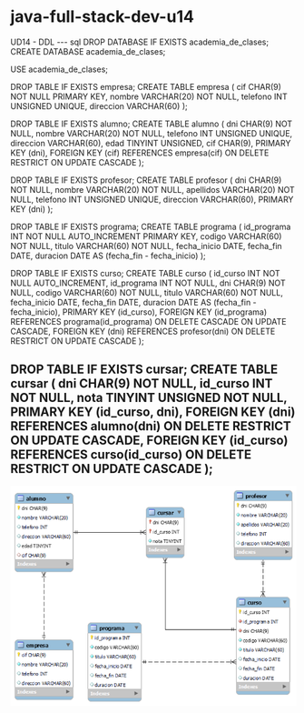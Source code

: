 # java-full-stack-dev-u14
UD14 - DDL
--- sql
DROP DATABASE IF EXISTS academia_de_clases;
CREATE DATABASE academia_de_clases;

USE  academia_de_clases;

DROP TABLE IF EXISTS empresa;
CREATE TABLE empresa (
cif CHAR(9) NOT NULL PRIMARY KEY,
nombre VARCHAR(20) NOT NULL, 
telefono INT UNSIGNED UNIQUE, 
direccion VARCHAR(60)
);  

DROP TABLE IF EXISTS alumno;
CREATE TABLE alumno (
dni CHAR(9) NOT NULL,
nombre VARCHAR(20) NOT NULL, 
telefono INT UNSIGNED UNIQUE, 
direccion VARCHAR(60),
edad TINYINT UNSIGNED,
cif CHAR(9),
PRIMARY KEY (dni),
FOREIGN KEY (cif) REFERENCES empresa(cif)
ON DELETE RESTRICT ON UPDATE CASCADE
); 

DROP TABLE IF EXISTS profesor;
CREATE TABLE profesor (
dni CHAR(9) NOT NULL,
nombre VARCHAR(20) NOT NULL, 
apellidos  VARCHAR(20) NOT NULL,
telefono INT UNSIGNED UNIQUE, 
direccion VARCHAR(60),
PRIMARY KEY (dni)
); 

DROP TABLE IF EXISTS programa;
CREATE TABLE programa (
id_programa INT NOT NULL AUTO_INCREMENT PRIMARY KEY,
codigo VARCHAR(60) NOT NULL, 
titulo VARCHAR(60) NOT NULL,
fecha_inicio DATE,
fecha_fin DATE,
duracion DATE AS (fecha_fin - fecha_inicio)
);

DROP TABLE IF EXISTS curso;
CREATE TABLE curso (
id_curso INT NOT NULL AUTO_INCREMENT,
id_programa INT NOT NULL,
dni CHAR(9) NOT NULL,
codigo VARCHAR(60) NOT NULL, 
titulo VARCHAR(60) NOT NULL,
fecha_inicio DATE,
fecha_fin DATE,
duracion DATE AS (fecha_fin - fecha_inicio),
PRIMARY KEY (id_curso),
FOREIGN KEY (id_programa) REFERENCES programa(id_programa)
ON DELETE CASCADE ON UPDATE CASCADE,
FOREIGN KEY (dni) REFERENCES profesor(dni)
ON DELETE RESTRICT ON UPDATE CASCADE
);

DROP TABLE IF EXISTS cursar;
CREATE TABLE cursar (
dni CHAR(9) NOT NULL,
id_curso INT NOT NULL,
nota TINYINT UNSIGNED NOT NULL,
PRIMARY KEY (id_curso, dni),
FOREIGN KEY (dni) REFERENCES alumno(dni)
ON DELETE RESTRICT ON UPDATE CASCADE,
FOREIGN KEY (id_curso) REFERENCES curso(id_curso)
ON DELETE RESTRICT ON UPDATE CASCADE
);
---

![image](https://github.com/JagaScripts/java-full-stack-dev-u14/blob/master/academia_de_calses.png)
